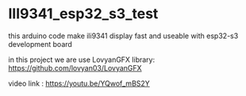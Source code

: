 # IlI9341_esp32_s3_test
this arduino code make ili9341 display fast and useable with esp32-s3 development board

in this project we are use LovyanGFX library: https://github.com/lovyan03/LovyanGFX


video link : https://youtu.be/YQwof_mBS2Y
